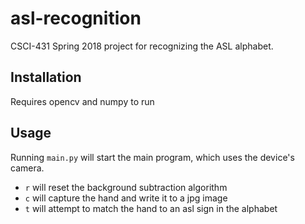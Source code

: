 # asl-recognition
CSCI-431 Spring 2018 project for recognizing the ASL alphabet.

## Installation
Requires opencv and numpy to run

## Usage
Running `main.py` will start the main program, which uses the device's camera.
* `r` will reset the background subtraction algorithm
* `c` will capture the hand and write it to a jpg image
* `t` will attempt to match the hand to an asl sign in the alphabet
